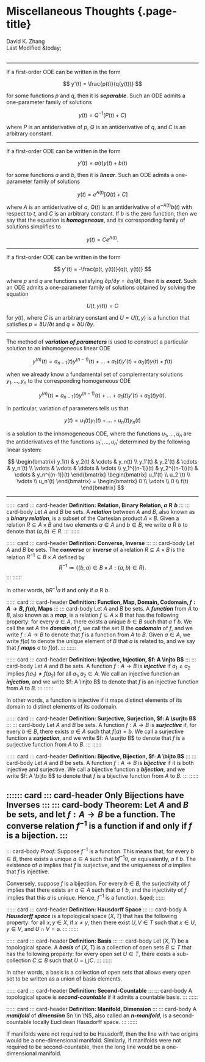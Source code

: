 # Miscellaneous Thoughts {.page-title}

<div class="text-center">
    David K. Zhang<br>
    Last Modified &today;
</div><br>

--------------------------------------------------------------------------------

If a first-order ODE can be written in the form

$$ y'(t) = \frac{p(t)}{q(y(t))} $$

for some functions $p$ and $q$, then it is ___separable___. Such an ODE admits a one-parameter family of solutions

$$ y(t) = Q^{-1}(P(t) + C) $$

where $P$ is an antiderivative of $p$, $Q$ is an antiderivative of $q$, and $C$ is an arbitrary constant.

--------------------------------------------------------------------------------

If a first-order ODE can be written in the form

$$ y'(t) = a(t) y(t) + b(t) $$

for some functions $a$ and $b$, then it is ___linear___. Such an ODE admits a one-parameter family of solutions

$$ y(t) = e^{A(t)} [ Q(t) + C ]$$

where $A$ is an antiderivative of $a$, $Q(t)$ is an antiderivative of $e^{-A(t)} b(t)$ with respect to $t$, and $C$ is an arbitrary constant. If $b$ is the zero function, then we say that the equation is ___homogeneous___, and its corresponding family of solutions simplifies to

$$ y(t) = C e^{A(t)}. $$

--------------------------------------------------------------------------------

If a first-order ODE can be written in the form

$$ y'(t) = -\frac{p(t, y(t))}{q(t, y(t))} $$

where $p$ and $q$ are functions satisfying ${\partial p} / {\partial y} = {\partial q} / {\partial t}$, then it is ___exact___. Such an ODE admits a one-parameter family of solutions obtained by solving the equation

$$ U(t, y(t)) = C $$

for $y(t)$, where $C$ is an arbitrary constant and $U = U(t, y)$ is a function that satisfies $p = \partial U \! / \partial t$ and $q = \partial U \! / \partial y$.

--------------------------------------------------------------------------------

The method of ___variation of parameters___ is used to construct a particular solution to an inhomogeneous linear ODE

$$ y^{(n)}(t) = a_{n-1}(t) y^{(n-1)}(t) + \dots + a_{1}(t) y'(t) + a_{0}(t) y(t) + f(t) $$

when we already know a fundamental set of complementary solutions $y_1, \dots, y_n$ to the corresponding homogeneous ODE

$$ y^{(n)}(t) = a_{n-1}(t) y^{(n-1)}(t) + \dots + a_{1}(t) y'(t) + a_{0}(t) y(t).$$

In particular, variation of parameters tells us that

$$ y(t) = u_1(t) y_1(t) + \dots + u_n(t) y_n(t) $$

is a solution to the inhomogeneous ODE, where the functions $u_1, \dots, u_n$ are the antiderivatives of the functions $u_1', \dots, u_n'$ determined by the following linear system:

$$ \begin{bmatrix}
   y_1(t) & y_2(t) & \cdots & y_n(t) \\
   y_1'(t) & y_2'(t) & \cdots & y_n'(t) \\
   \vdots & \vdots & \ddots & \vdots \\
   y_1^{(n-1)}(t) & y_2^{(n-1)}(t) & \cdots & y_n^{(n-1)}(t)
\end{bmatrix} \begin{bmatrix} u_1'(t) \\ u_2'(t) \\ \vdots \\ u_n'(t) \end{bmatrix}
= \begin{bmatrix} 0 \\ \vdots \\ 0 \\ f(t) \end{bmatrix} $$

--------------------------------------------------------------------------------

:::::: card
::: card-header
**Definition: Relation, Binary Relation, $a \mathrel{R} b$**
:::
::: card-body
Let $A$ and $B$ be sets. A ___relation___ between $A$ and $B$, also known as a ___binary relation___, is a subset of the Cartesian product $A \times B$. Given a relation $R \subseteq A \times B$ and two elements $a \in A$ and $b \in B$, we write $a \mathrel{R} b$ to denote that $(a, b) \in R$.
:::
::::::

:::::: card
::: card-header
**Definition: Converse, Inverse**
:::
::: card-body
Let $A$ and $B$ be sets. The ___converse___ or ___inverse___ of a relation $R \subseteq A \times B$ is the relation $R^{-1} \subseteq B \times A$ defined by
$$ R^{-1} \coloneqq \{ (b, a) \in B \times A : (a, b) \in R \}. $$
:::
::::::

In other words, $b \mathrel{R^{-1}} a$ if and only if $a \mathrel{R} b$.

:::::: card
::: card-header
**Definition: Function, Map, Domain, Codomain, $f: A \to B$, $f(a)$, Maps**
:::
::: card-body
Let $A$ and $B$ be sets. A ___function___ from $A$ to $B$, also known as a ___map___, is a relation $f \subseteq A \times B$ that has the following property: for every $a \in A$, there exists a unique $b \in B$ such that $a \mathrel{f} b$. We call the set $A$ the ___domain___ of $f$, we call the set $B$ the ___codomain___ of $f$, and we write $f: A \to B$ to denote that $f$ is a function from $A$ to $B$. Given $a \in A$, we write $f(a)$ to denote the unique element of $B$ that $a$ is related to, and we say that $f$ ___maps___ $a$ to $f(a)$.
:::
::::::

:::::: card
::: card-header
**Definition: Injective, Injection, $f: A \injto B$**
:::
::: card-body
Let $A$ and $B$ be sets. A function $f: A \to B$ is ___injective___ if $a_1 \ne a_2$ implies $f(a_1) \ne f(a_2)$ for all $a_1, a_2 \in A$. We call an injective function an ___injection___, and we write $f: A \injto B$ to denote that $f$ is an injective function from $A$ to $B$.
:::
::::::

In other words, a function is injective if it maps distinct elements of its domain to distinct elements of its codomain.

:::::: card
::: card-header
**Definition: Surjective, Surjection, $f: A \surjto B$**
:::
::: card-body
Let $A$ and $B$ be sets. A function $f: A \to B$ is ___surjective___ if, for every $b \in B$, there exists $a \in A$ such that $f(a) = b$. We call a surjective function a ___surjection___, and we write $f: A \surjto B$ to denote that $f$ is a surjective function from $A$ to $B$.
:::
::::::

:::::: card
::: card-header
**Definition: Bijective, Bijection, $f: A \bijto B$**
:::
::: card-body
Let $A$ and $B$ be sets. A function $f: A \to B$ is ___bijective___ if it is both injective and surjective. We call a bijective function a ___bijection___, and we write $f: A \bijto B$ to denote that $f$ is a bijective function from $A$ to $B$.
:::
::::::

:::::: card
::: card-header
**Only Bijections have Inverses**
:::
::: card-body
**Theorem:** Let $A$ and $B$ be sets, and let $f: A \to B$ be a function. The converse relation $f^{-1}$ is a function if and only if $f$ is a bijection.
:::
------
::: card-body
*Proof:* Suppose $f^{-1}$ is a function. This means that, for every $b \in B$, there exists a unique $a \in A$ such that $b \mathrel{f^{-1}} a$, or equivalently, $a \mathrel{f} b$. The existence of $a$ implies that $f$ is surjective, and the uniqueness of $a$ implies that $f$ is injective.

Conversely, suppose $f$ is a bijection. For every $b \in B$, the surjectivity of $f$ implies that there exists an $a \in A$ such that $a \mathrel{f} b$, and the injectivity of $f$ implies that this $a$ is unique. Hence, $f^{-1}$ is a function. &qed;
::::::

:::::: card
::: card-header
**Definition: Hausdorff Space**
:::
::: card-body
A ___Hausdorff space___ is a topological space $(X, T)$ that has the following property: for all $x, y \in X$, if $x \ne y$, then there exist $U, V \in T$ such that $x \in U$, $y \in V$, and $U \cap V = \varnothing$.
:::
::::::

:::::: card
::: card-header
**Definition: Basis**
:::
::: card-body
Let $(X, T)$ be a topological space. A ___basis___ of $(X, T)$ is a collection of open sets $B \subseteq T$ that has the following property: for every open set $U \in T$, there exists a sub-collection $C \subseteq B$ such that $U = \bigcup C$.
:::
::::::

In other words, a basis is a collection of open sets that allows every open set to be written as a union of basis elements.

:::::: card
::: card-header
**Definition: Second-Countable**
:::
::: card-body
A topological space is ___second-countable___ if it admits a countable basis.
:::
::::::

:::::: card
::: card-header
**Definition: Manifold, Dimension**
:::
::: card-body
A ___manifold___ of ___dimension___ $n \in \N$, also called an ___$\boldsymbol{n}$-manifold___, is a second-countable locally Euclidean Hausdorff space.
:::
::::::

If manifolds were not required to be Hausdorff, then the line with two origins would be a one-dimensional manifold. Similarly, if manifolds were not required to be second-countable, then the long line would be a one-dimensional manifold.
